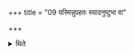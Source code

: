 +++
title = "09 यस्मिन्नुपहतः स्यादनुष्टुभा वा"

+++

<details><summary>थिते</summary>

यस्मिन्नुपहतः स्यादनुष्टुभा वा एतत्सम्पादयति ९
</details>
